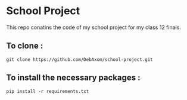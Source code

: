 # School Project
This repo conatins the code of my school project for my class 12 finals.

## To clone :
```
git clone https://github.com/DebAxom/school-project.git
```
## To install the necessary packages :
```
pip install -r requirements.txt
```